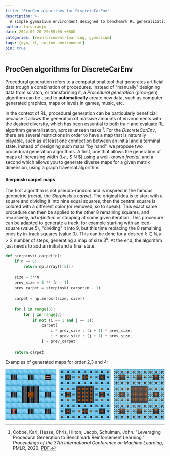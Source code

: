 ```yaml
---
title: "ProcGen algorithms for DiscreteCarEnv"
description: >-
  A simple gymnasium environment designed to benchmark RL generalization.
author: luisaraujo
date: 2024-09-20 20:55:00 +0800
categories: [reinforcement-learning, gymnasium]
tags: [gym, rl, custom-environment]
pin: true
---
```


## ProcGen algorithms for DiscreteCarEnv

Procedural generation refers to a computational tool that generates artificial data trough a combination of procedures. Instead of "manually" designing data from scratch, or transforming it, a *Procedural generation* (proc-gen) algorithm can be used to **automatically** create new data, such as computer generated graphics, maps or levels in games, music, etc.

In the context of RL, procedural generation can be particularly beneficial because it allows the generation of massive amounts of environments with the desired diversity, which has been essential to both train and evaluate RL algorithm generalization, across unseen tasks [^1]. For the *DiscreteCarEnv*, there are several restrictions in order to have a map that is naturally playable, such as at least one connection between an initial and a terminal state. Instead of designing such maps "by hand", we propose two procedural generation algorithms. A first, one that allows the generation of maps of increasing width (*i.e.,* $ N $) using a well-known *fractal*, and a second which allows you to generate diverse maps for a given matrix dimension, using a graph traversal algorithm.

#### Sierpinski carpet maps

The first algorithm is not pseudo-random and is inspired in the famous geometric *fractal*, the *Sierpinski's carpet*. The original idea is to start with a square and dividing it into nine equal squares, then the central square is colored with a different color (or removed, so to speak). This exact same procedure can then be applied to the other 8 remaining squares, and recursively, *ad infinitum* or stopping at some given iteration. This procedure can be adapted to generate a track, for example starting with an iced-square (value 5), "dividing" it into 9, but this time replacing the 8 remaining ones by in-track squares (value 0). This can be done for a desired $k \in \mathbb{N},k{>2}$ number of steps, generating a map of size $3^{k}$. At the end, the algorithm just needs to add an initial and a final state.

```python
def sierpinski_carpet(n):
    if n == 0:
        return np.array([[5]])

    size = 3**n
    prev_size = 3 ** (n - 1)
    prev_carpet = sierpinski_carpet(n - 1)
    
    carpet = np.zeros((size, size))

    for i in range(3):
        for j in range(3):
            if not (i == 1 and j == 1): 
                carpet[
                    i * prev_size : (i + 1) * prev_size,
                    j * prev_size : (j + 1) * prev_size,
                ] = prev_carpet

    return carpet
```

Examples of generated maps for order 2,3 and 4:

<div style="display: grid; grid-template-columns: repeat(3, 1fr); gap: 10px; align-items: center;">
    <img src="/assets/img/sierpinski9.png" alt="Sierpinski Carpet with depth 9" style="width: 100%; height: auto;">
    <img src="/assets/img/sierpinski27.png" alt="Sierpinski Carpet with depth 27" style="width: 100%; height: auto;">
    <img src="/assets/img/sierpinski81.png" alt="Sierpinski Carpet with depth 81" style="width: 100%; height: auto;">
</div>

[^1]: Cobbe, Karl, Hesse, Chris, Hilton, Jacob, Schulman, John. "Leveraging Procedural Generation to Benchmark Reinforcement Learning." *Proceedings of the 37th International Conference on Machine Learning*, PMLR, 2020. [PDF](http://proceedings.mlr.press/v119/cobbe20a/cobbe20a.pdf).
